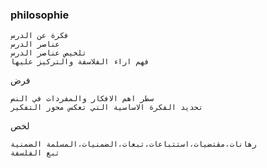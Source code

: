 ### philosophie
~~~
فكرة عن الدرس
عناصر الدرس
تلخيص عناصر الدرس
فهم اراء الفلاسفة والتركيز عليها
~~~

فرض
~~~
سطر اهم الافكار والمفردات في النص
تحديد الفكرة الاساسية التي تعكس محور التفكير
~~~
لخص
~~~
رهانات،مقتضيات،استتباعات،تبعات،الضمنيات،المسلمة الضمنية
تبع الفلسفة
~~~

